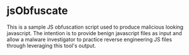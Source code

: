 # jsObfuscate
This is a sample JS obfuscation script used to produce malicious looking javascript. The intention is to provide benign javascript files as input and allow a malware investigator to practice reverse engineering JS files through leveraging this tool's output.
